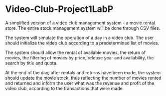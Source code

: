 # Video-Club-Project1LabP
A simplified version of a video club management system - a movie rental store. The entire stock management system will be done through CSV files.

The system will simulate the operation of a day in a video club. The user should initialize the video club according to a predetermined list of movies.

The system should allow the rental of available movies, the return of movies, the filtering of movies by price, release year and availability, the search by title and quota.

At the end of the day, after rentals and returns have been made, the system should update the movie stock, thus reflecting the number of movies rented and returned and inform the user what was the revenue and profit of the video club, according to the transactions that were made.
